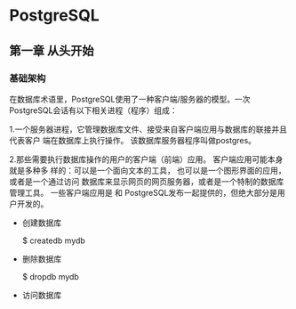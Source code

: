 # PostgreSQL

## 第一章 从头开始

### 基础架构

在数据库术语里，PostgreSQL使用了一种客户端/服务器的模型。一次PostgreSQL会话有以下相关进程（程序）组成：

1.一个服务器进程，它管理数据库文件、接受来自客户端应用与数据库的联接并且代表客户
端在数据库上执行操作。 该数据库服务器程序叫做postgres。
  
2.那些需要执行数据库操作的用户的客户端（前端）应用。 客户端应用可能本身就是多种多
  样的：可以是一个面向文本的工具， 也可以是一个图形界面的应用，或者是一个通过访问
  数据库来显示网页的网页服务器，或者是一个特制的数据库管理工具。 一些客户端应用是
  和 PostgreSQL发布一起提供的，但绝大部分是用户开发的。
  
- 创建数据库

    $ createdb mydb

- 删除数据库
 
    $ dropdb mydb
    
- 访问数据库